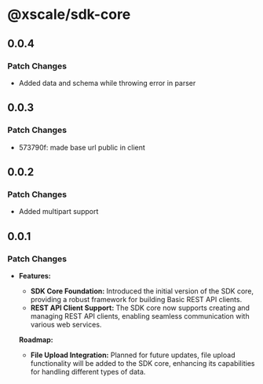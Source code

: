 # @xscale/sdk-core

## 0.0.4

### Patch Changes

- Added data and schema while throwing error in parser

## 0.0.3

### Patch Changes

- 573790f: made base url public in client

## 0.0.2

### Patch Changes

- Added multipart support

## 0.0.1

### Patch Changes

- **Features:**

  - **SDK Core Foundation:** Introduced the initial version of the SDK core, providing a robust framework for building Basic REST API clients.
  - **REST API Client Support:** The SDK core now supports creating and managing REST API clients, enabling seamless communication with various web services.

  **Roadmap:**

  - **File Upload Integration:** Planned for future updates, file upload functionality will be added to the SDK core, enhancing its capabilities for handling different types of data.
